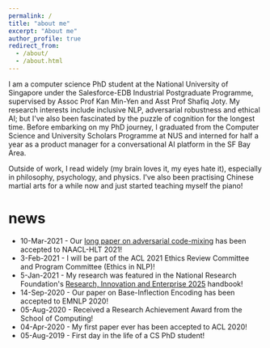 ```yaml
---
permalink: /
title: "about me"
excerpt: "About me"
author_profile: true
redirect_from: 
  - /about/
  - /about.html
---
```


I am a computer science PhD student at the National University of Singapore under the Salesforce-EDB Industrial Postgraduate Programme, supervised by Assoc Prof Kan Min-Yen and Asst Prof Shafiq Joty. My research interests include inclusive NLP, adversarial robustness and ethical AI; but I've also been fascinated by the puzzle of cognition for the longest time. Before embarking on my PhD journey, I graduated from the Computer Science and University Scholars Programme at NUS and interned for half a year as a product manager for a conversational AI platform in the SF Bay Area.

Outside of work, I read widely (my brain loves it, my eyes hate it), especially in philosophy, psychology, and physics. I've also been practising Chinese martial arts for a while now and just started teaching myself the piano!

news
====
* 10-Mar-2021 - Our [long paper on adversarial code-mixing](https://openreview.net/forum?id=Dqj-Ou60fg0) has been accepted to NAACL-HLT 2021!
* 3-Feb-2021 - I will be part of the ACL 2021 Ethics Review Committee and Program Committee (Ethics in NLP)!
* 5-Jan-2021 - My research was featured in the National Research Foundation's [Research, Innovation and Enterprise 2025](https://www.nrf.gov.sg/rie2025-plan/sustaining-a-strong-research-manpower-base) handbook!
* 14-Sep-2020 - Our paper on Base-Inflection Encoding has been accepted to EMNLP 2020!
* 05-Aug-2020 - Received a Research Achievement Award from the School of Computing!
* 04-Apr-2020 - My first paper ever has been accepted to ACL 2020!
* 05-Aug-2019 - First day in the life of a CS PhD student!
